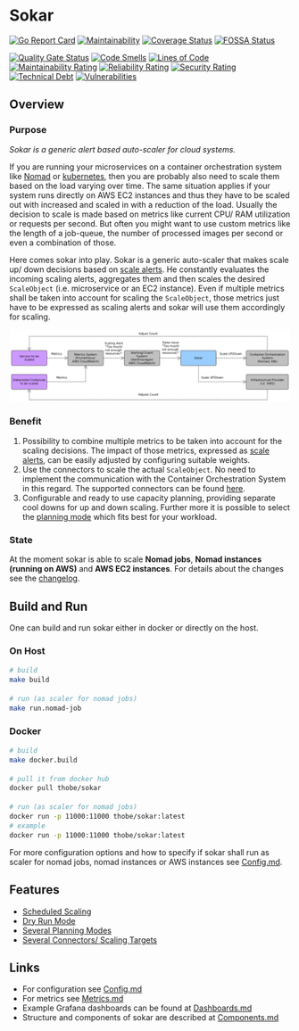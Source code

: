 # Sokar

[![Go Report Card](https://goreportcard.com/badge/github.com/ThomasObenaus/sokar)](https://goreportcard.com/report/github.com/ThomasObenaus/sokar) [![Maintainability](https://api.codeclimate.com/v1/badges/56824372d45781170a68/maintainability)](https://codeclimate.com/github/ThomasObenaus/sokar/maintainability) [![Coverage Status](https://coveralls.io/repos/github/ThomasObenaus/sokar/badge.svg?branch=master)](https://coveralls.io/github/ThomasObenaus/sokar?branch=master) [![FOSSA Status](https://app.fossa.com/api/projects/custom%2B12599%2Fgit%40github.com%3AThomasObenaus%2Fsokar.git.svg?type=shield)](https://app.fossa.com/projects/custom%2B12599%2Fgit%40github.com%3AThomasObenaus%2Fsokar.git?ref=badge_shield)

[![Quality Gate Status](https://sonarcloud.io/api/project_badges/measure?project=ThomasObenaus_sokar&metric=alert_status)](https://sonarcloud.io/dashboard?id=ThomasObenaus_sokar) [![Code Smells](https://sonarcloud.io/api/project_badges/measure?project=ThomasObenaus_sokar&metric=code_smells)](https://sonarcloud.io/dashboard?id=ThomasObenaus_sokar) [![Lines of Code](https://sonarcloud.io/api/project_badges/measure?project=ThomasObenaus_sokar&metric=ncloc)](https://sonarcloud.io/dashboard?id=ThomasObenaus_sokar) [![Maintainability Rating](https://sonarcloud.io/api/project_badges/measure?project=ThomasObenaus_sokar&metric=sqale_rating)](https://sonarcloud.io/dashboard?id=ThomasObenaus_sokar) [![Reliability Rating](https://sonarcloud.io/api/project_badges/measure?project=ThomasObenaus_sokar&metric=reliability_rating)](https://sonarcloud.io/dashboard?id=ThomasObenaus_sokar) [![Security Rating](https://sonarcloud.io/api/project_badges/measure?project=ThomasObenaus_sokar&metric=security_rating)](https://sonarcloud.io/dashboard?id=ThomasObenaus_sokar) [![Technical Debt](https://sonarcloud.io/api/project_badges/measure?project=ThomasObenaus_sokar&metric=sqale_index)](https://sonarcloud.io/dashboard?id=ThomasObenaus_sokar) [![Vulnerabilities](https://sonarcloud.io/api/project_badges/measure?project=ThomasObenaus_sokar&metric=vulnerabilities)](https://sonarcloud.io/dashboard?id=ThomasObenaus_sokar)

## Overview

### Purpose

_Sokar is a generic alert based auto-scaler for cloud systems._

If you are running your microservices on a container orchestration system like [Nomad](https://www.nomadproject.io) or [kubernetes](https://kubernetes.io), then you are probably also need to scale them based on the load varying over time. The same situation applies if your system runs directly on AWS EC2 instances and thus they have to be scaled out with increased and scaled in with a reduction of the load. Usually the decision to scale is made based on metrics like current CPU/ RAM utilization or requests per second. But often you might want to use custom metrics like the length of a job-queue, the number of processed images per second or even a combination of those.

Here comes sokar into play. Sokar is a generic auto-scaler that makes scale up/ down decisions based on [scale alerts](doc/ScaleAlerts.md). He constantly evaluates the incoming scaling alerts, aggregates them and then scales the desired `ScaleObject` (i.e. microservice or an EC2 instance). Even if multiple metrics shall be taken into account for scaling the `ScaleObject`, those metrics just have to be expressed as scaling alerts and sokar will use them accordingly for scaling.

![doc/overview_coarse.png](doc/overview_coarse.png)

### Benefit

1. Possibility to combine multiple metrics to be taken into account for the scaling decisions. The impact of those metrics, expressed as [scale alerts](doc/ScaleAlerts.md), can be easily adjusted by configuring suitable weights.
2. Use the connectors to scale the actual `ScaleObject`. No need to implement the communication with the Container Orchestration System in this regard. The supported connectors can be found [here](doc/Connectors.md).
3. Configurable and ready to use capacity planning, providing separate cool downs for up and down scaling. Further more it is possible to select the [planning mode](doc/PlanningMode.md) which fits best for your workload.

### State

At the moment sokar is able to scale **Nomad jobs**, **Nomad instances (running on AWS)** and **AWS EC2 instances**.
For details about the changes see the [changelog](CHANGELOG.md).

## Build and Run

One can build and run sokar either in docker or directly on the host.

### On Host

```bash
# build
make build

# run (as scaler for nomad jobs)
make run.nomad-job
```

### Docker

```bash
# build
make docker.build

# pull it from docker hub
docker pull thobe/sokar

# run (as scaler for nomad jobs)
docker run -p 11000:11000 thobe/sokar:latest
# example
docker run -p 11000:11000 thobe/sokar:latest
```

For more configuration options and how to specify if sokar shall run as scaler for nomad jobs, nomad instances or AWS instances see [Config.md](config/Config.md).

## Features

- [Scheduled Scaling](doc/ScheduledScaling.md)
- [Dry Run Mode](doc/DryRunMode.md)
- [Several Planning Modes](doc/PlanningMode.md)
- [Several Connectors/ Scaling Targets](doc/Connectors.md)

## Links

- For configuration see [Config.md](config/Config.md)
- For metrics see [Metrics.md](Metrics.md)
- Example Grafana dashboards can be found at [Dashboards.md](dashboards/Dashboards.md)
- Structure and components of sokar are described at [Components.md](doc/Components.md)
